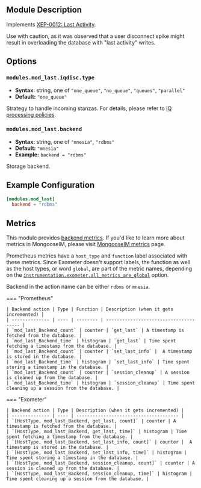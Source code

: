 ## Module Description

Implements [XEP-0012: Last Activity](https://xmpp.org/extensions/xep-0012.html).

Use with caution, as it was observed that a user disconnect spike might result in overloading the database with "last activity" writes.

## Options

### `modules.mod_last.iqdisc.type`
* **Syntax:** string, one of `"one_queue"`, `"no_queue"`, `"queues"`, `"parallel"`
* **Default:** `"one_queue"`

Strategy to handle incoming stanzas. For details, please refer to
[IQ processing policies](../configuration/Modules.md#iq-processing-policies).

### `modules.mod_last.backend`
* **Syntax:** string, one of `"mnesia"`, `"rdbms"`
* **Default:** `"mnesia"`
* **Example:** `backend = "rdbms"`

Storage backend.

## Example Configuration

```toml
[modules.mod_last]
  backend = "rdbms"
```

## Metrics

This module provides [backend metrics](../operation-and-maintenance/MongooseIM-metrics.md#backend-metrics).
If you'd like to learn more about metrics in MongooseIM, please visit [MongooseIM metrics](../operation-and-maintenance/MongooseIM-metrics.md) page.

Prometheus metrics have a `host_type` and `function` label associated with these metrics.
Since Exometer doesn't support labels, the function as well as the host types, or word `global`, are part of the metric names, depending on the [`instrumentation.exometer.all_metrics_are_global`](../configuration/instrumentation.md#instrumentationexometerall_metrics_are_global) option.

Backend in the action name can be either `rdbms` or `mnesia`.

=== "Prometheus"

    | Backend action | Type | Function | Description (when it gets incremented) |
    | -------------- | ---- | -------- | -------------------------------------- |
    | `mod_last_Backend_count` | counter | `get_last` | A timestamp is fetched from the database. |
    | `mod_last_Backend_time` | histogram | `get_last` | Time spent fetching a timestamp from the database. |
    | `mod_last_Backend_count` | counter | `set_last_info` |  A timestamp is stored in the database. |
    | `mod_last_Backend_time` | histogram | `set_last_info` | Time spent storing a timestamp in the database. |
    | `mod_last_Backend_count` | counter | `session_cleanup` | A session is cleaned up from the database. |
    | `mod_last_Backend_time` | histogram | `session_cleanup` | Time spent cleaning up a session from the database. |

=== "Exometer"

    | Backend action | Type | Description (when it gets incremented) |
    | -------------- | ---- | -------------------------------------- |
    | `[HostType, mod_last_Backend, get_last, count]` | counter | A timestamp is fetched from the database. |
    | `[HostType, mod_last_Backend, get_last, time]` | histogram | Time spent fetching a timestamp from the database. |
    | `[HostType, mod_last_Backend, set_last_info, count]` | counter |  A timestamp is stored in the database. |
    | `[HostType, mod_last_Backend, set_last_info, time]` | histogram | Time spent storing a timestamp in the database. |
    | `[HostType, mod_last_Backend, session_cleanup, count]` | counter | A session is cleaned up from the database. |
    | `[HostType, mod_last_Backend, session_cleanup, time]` | histogram | Time spent cleaning up a session from the database. |
